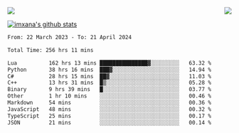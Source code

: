 <p>
  <a href="https://count.getloli.com/"><img src="https://count.getloli.com/get/@xana.readme?theme=moebooru-h"></a>
  <img src="https://weather-icon.journeyad.repl.co/@hangzhou?v=1" align="right">
</p>


<a href="https://github.com/imxana"><img align="center" src="https://github-readme-stats.vercel.app/api?username=imxana&show_icons=true&include_all_commits=true&hide_border=tru&custom_title=imxana%27s%20Github%20Stats" alt="imxana's github stats" /></a> 

<!--START_SECTION:waka-->

```txt
From: 22 March 2023 - To: 21 April 2024

Total Time: 256 hrs 11 mins

Lua          162 hrs 13 mins ███████████████▓░░░░░░░░░   63.32 %
Python       38 hrs 16 mins  ███▓░░░░░░░░░░░░░░░░░░░░░   14.94 %
C#           28 hrs 15 mins  ██▓░░░░░░░░░░░░░░░░░░░░░░   11.03 %
C++          13 hrs 31 mins  █▒░░░░░░░░░░░░░░░░░░░░░░░   05.28 %
Binary       9 hrs 39 mins   █░░░░░░░░░░░░░░░░░░░░░░░░   03.77 %
Other        1 hr 10 mins    ░░░░░░░░░░░░░░░░░░░░░░░░░   00.46 %
Markdown     54 mins         ░░░░░░░░░░░░░░░░░░░░░░░░░   00.36 %
JavaScript   48 mins         ░░░░░░░░░░░░░░░░░░░░░░░░░   00.32 %
TypeScript   25 mins         ░░░░░░░░░░░░░░░░░░░░░░░░░   00.17 %
JSON         21 mins         ░░░░░░░░░░░░░░░░░░░░░░░░░   00.14 %
```

<!--END_SECTION:waka-->

